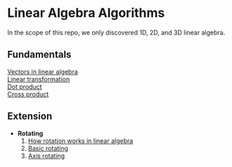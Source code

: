 # Linear Algebra Algorithms
In the scope of this repo, we only discovered 1D, 2D, and 3D linear algebra.
## Fundamentals
[Vectors in linear algebra]() <br/>
[Linear transformation]() <br/>
[Dot product]() <br/>
[Cross product]() <br/>

## Extension
- **Rotating**
  1. [How rotation works in linear algebra]()
  3. [Basic rotating]()
  4. [Axis rotating]()
